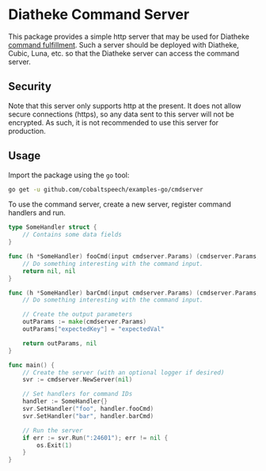 # Diatheke Command Server

This package provides a simple http server that may be used for
Diatheke [command fulfillment](https://docs.cobaltspeech.com/vui/diatheke/reference/command/#fulfillment-webhook).
Such a server should be deployed with Diatheke, Cubic, Luna, etc.
so that the Diatheke server can access the command server.

## Security
Note that this server only supports http at the present. It does
not allow secure connections (https), so any data sent to this
server will not be encrypted. As such, it is not recommended to
use this server for production.

## Usage
Import the package using the `go` tool:

```bash
go get -u github.com/cobaltspeech/examples-go/cmdserver
```

To use the command server, create a new server, register
command handlers and run.

```go
type SomeHandler struct {
	// Contains some data fields
}

func (h *SomeHandler) fooCmd(input cmdserver.Params) (cmdserver.Params, error) {
	// Do something interesting with the command input.
	return nil, nil
}

func (h *SomeHandler) barCmd(input cmdserver.Params) (cmdserver.Params, error) {
	// Do something interesting with the command input.

	// Create the output parameters
	outParams := make(cmdserver.Params)
	outParams["expectedKey"] = "expectedVal"

	return outParams, nil
}

func main() {
	// Create the server (with an optional logger if desired)
	svr := cmdserver.NewServer(nil)

	// Set handlers for command IDs
	handler := SomeHandler{}
	svr.SetHandler("foo", handler.fooCmd)
	svr.SetHandler("bar", handler.barCmd)

	// Run the server
	if err := svr.Run(":24601"); err != nil {
		os.Exit(1)
	}
}
```
